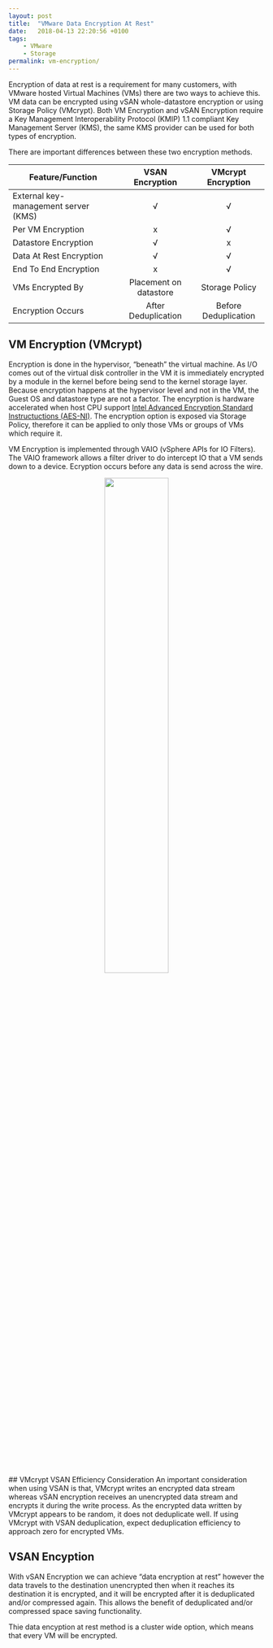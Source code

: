 ```yaml
---
layout: post
title:  "VMware Data Encryption At Rest"
date:   2018-04-13 22:20:56 +0100
tags:
    - VMware
    - Storage
permalink: vm-encryption/
---
```

Encryption of data at rest is a requirement for many customers,  with VMware hosted Virtual Machines (VMs) there are two ways to achieve this. VM data can be encrypted using vSAN whole-datastore encryption or using Storage Policy (VMcrypt). Both VM Encryption and vSAN Encryption require a Key Management Interoperability Protocol (KMIP) 1.1 compliant Key Management Server (KMS), the same KMS provider can be used for both types of encryption.

There are important differences between these two encryption methods.

Feature/Function  | VSAN Encryption | VMcrypt Encryption |
------------ | :-----------: | :-----------: |
External key-management server (KMS) | √ | √ |
Per VM Encryption | x | √ |
Datastore Encryption | √ | x |
Data At Rest Encryption | √ | √ |
End To End Encryption | x | √ |
VMs Encrypted By | Placement on datastore | Storage Policy |
Encryption Occurs | After Deduplication | Before Deduplication |

## VM Encryption (VMcrypt)
Encryption is done in the hypervisor, “beneath” the virtual machine. As I/O comes out of the virtual disk controller in the VM it is immediately encrypted by a module in the kernel before being send to the kernel storage layer. Because encryption happens at the hypervisor level and not in the VM, the Guest OS and datastore type are not a factor. The encyrption is hardware accelerated when host CPU support [Intel Advanced Encryption Standard Instructuctions (AES-NI)](https://software.intel.com/en-us/articles/intel-advanced-encryption-standard-instructions-aes-ni). The encryption option is exposed via Storage Policy, therefore it can be applied to only those VMs or groups of VMs which require it. 

VM Encryption is implemented through VAIO (vSphere APIs for IO Filters). The VAIO framework allows a filter driver to do intercept IO that a VM sends down to a device. Ecryption occurs before any data is send across the wire.
<center><img src="https://c2.staticflickr.com/6/5759/30748768661_7114cb408b_z.jpg" width="50%"></center>

## VMcrypt VSAN Efficiency Consideration
An important consideration when using VSAN is that, VMcrypt writes an encrypted data stream whereas vSAN encryption receives an unencrypted data stream and encrypts it during the write process. As the encrypted data written by VMcrypt appears to be random, it does not deduplicate well. If using VMcrypt with VSAN deduplication, expect deduplication efficiency to approach zero for encrypted VMs.

## VSAN Encyption
With vSAN Encryption we can achieve “data encryption at rest” however the data travels to the destination unencrypted then when it reaches its destination it is encrypted, and it will be encrypted after it is deduplicated and/or compressed again. This allows the benefit of deduplicated and/or compressed space saving functionality.

Thie data encyption at rest method is a cluster wide option, which means that every VM will be encrypted.
